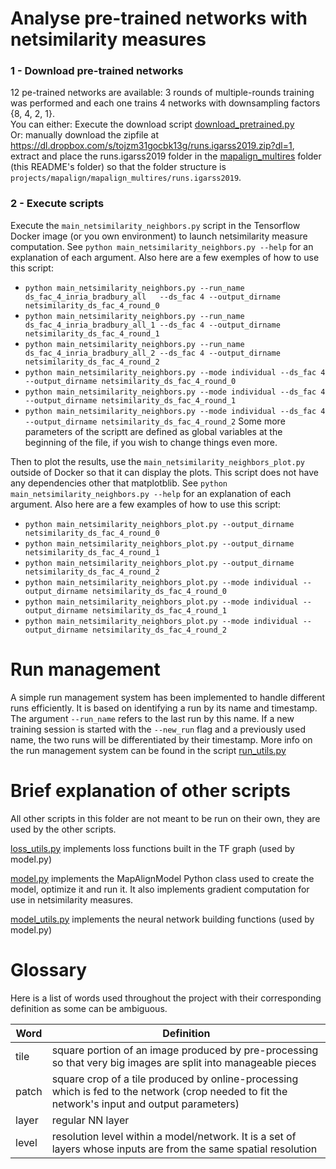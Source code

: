 # Analyse pre-trained networks with netsimilarity measures

### 1 - Download pre-trained networks
12 pe-trained networks are available: 3 rounds of multiple-rounds training was performed and each one trains 4 networks with downsampling factors {8, 4, 2, 1}.\
You can either: Execute the download script [download_pretrained.py](download_pretrained.py)\
Or: manually download the zipfile at https://dl.dropbox.com/s/tojzm31gocbk13g/runs.igarss2019.zip?dl=1,
extract and place the runs.igarss2019 folder in the [mapalign_multires](../mapalign_multires) folder (this README's folder)
so that the folder structure is ```projects/mapalign/mapalign_multires/runs.igarss2019```.

### 2 - Execute scripts
Execute the ```main_netsimilarity_neighbors.py``` script in the Tensorflow Docker image (or you own environment) to launch netsimilarity measure computation.
See ```python main_netsimilarity_neighbors.py --help``` for an explanation of each argument. Also here are a few exemples of how to use this script:
- ```python main_netsimilarity_neighbors.py --run_name ds_fac_4_inria_bradbury_all   --ds_fac 4 --output_dirname netsimilarity_ds_fac_4_round_0```
- ```python main_netsimilarity_neighbors.py --run_name ds_fac_4_inria_bradbury_all_1 --ds_fac 4 --output_dirname netsimilarity_ds_fac_4_round_1```
- ```python main_netsimilarity_neighbors.py --run_name ds_fac_4_inria_bradbury_all_2 --ds_fac 4 --output_dirname netsimilarity_ds_fac_4_round_2```
- ```python main_netsimilarity_neighbors.py --mode individual --ds_fac 4 --output_dirname netsimilarity_ds_fac_4_round_0```
- ```python main_netsimilarity_neighbors.py --mode individual --ds_fac 4 --output_dirname netsimilarity_ds_fac_4_round_1```
- ```python main_netsimilarity_neighbors.py --mode individual --ds_fac 4 --output_dirname netsimilarity_ds_fac_4_round_2```
Some more parameters of the scriptt are defined as global variables at the beginning of the file, if you wish to change things even more.

Then to plot the results, use the ```main_netsimilarity_neighbors_plot.py``` outside of Docker so that it can display the plots. This script does not have any dependencies other that matplotblib.
See ```python main_netsimilarity_neighbors.py --help``` for an explanation of each argument. Also here are a few examples of how to use this script:
- ```python main_netsimilarity_neighbors_plot.py --output_dirname netsimilarity_ds_fac_4_round_0```
- ```python main_netsimilarity_neighbors_plot.py --output_dirname netsimilarity_ds_fac_4_round_1```
- ```python main_netsimilarity_neighbors_plot.py --output_dirname netsimilarity_ds_fac_4_round_2```
- ```python main_netsimilarity_neighbors_plot.py --mode individual --output_dirname netsimilarity_ds_fac_4_round_0```
- ```python main_netsimilarity_neighbors_plot.py --mode individual --output_dirname netsimilarity_ds_fac_4_round_1```
- ```python main_netsimilarity_neighbors_plot.py --mode individual --output_dirname netsimilarity_ds_fac_4_round_2```

# Run management

A simple run management system has been implemented to handle different runs efficiently.
It is based on identifying a run by its name and timestamp. The argument ```--run_name``` refers to the last run by this name.
If a new training session is started with the ```--new_run``` flag and a previously used name, the two runs will be differentiated by their timestamp.
More info on the run management system can be found in the script [run_utils.py](../../utils/run_utils.py)

# Brief explanation of other scripts

All other scripts in this folder are not meant to be run on their own, they are used by the other scripts.

[loss_utils.py](loss_utils.py) implements loss functions built in the TF graph (used by model.py)

[model.py](model.py) implements the MapAlignModel Python class used to create the model, optimize it and run it. It also implements gradient computation for use in netsimilarity measures.

[model_utils.py](model_utils.py) implements the neural network building functions (used by model.py)

# Glossary

Here is a list of words used throughout the project with their corresponding definition as some can be ambiguous.

| Word | Definition |
| ------ | ---------- |
| tile    | square portion of an image produced by pre-processing so that very big images are split into manageable pieces     |
| patch   | square crop of a tile produced by online-processing which is fed to the network (crop needed to fit the network's input and output parameters)    |
| layer   | regular NN layer    |
| level   | resolution level within a model/network. It is a set of layers whose inputs are from the same spatial resolution     |
